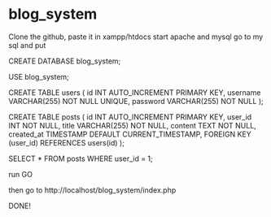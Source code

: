 ﻿# blog_system
Clone the github, paste it in xampp/htdocs
start apache and mysql
go to my sql and put 

CREATE DATABASE blog_system;

USE blog_system;

CREATE TABLE users (
    id INT AUTO_INCREMENT PRIMARY KEY,
    username VARCHAR(255) NOT NULL UNIQUE,
    password VARCHAR(255) NOT NULL
);

CREATE TABLE posts (
    id INT AUTO_INCREMENT PRIMARY KEY,
    user_id INT NOT NULL,
    title VARCHAR(255) NOT NULL,
    content TEXT NOT NULL,
    created_at TIMESTAMP DEFAULT CURRENT_TIMESTAMP,
    FOREIGN KEY (user_id) REFERENCES users(id)
);


SELECT * FROM posts WHERE user_id = 1; 


run GO


then go to http://localhost/blog_system/index.php


DONE!
